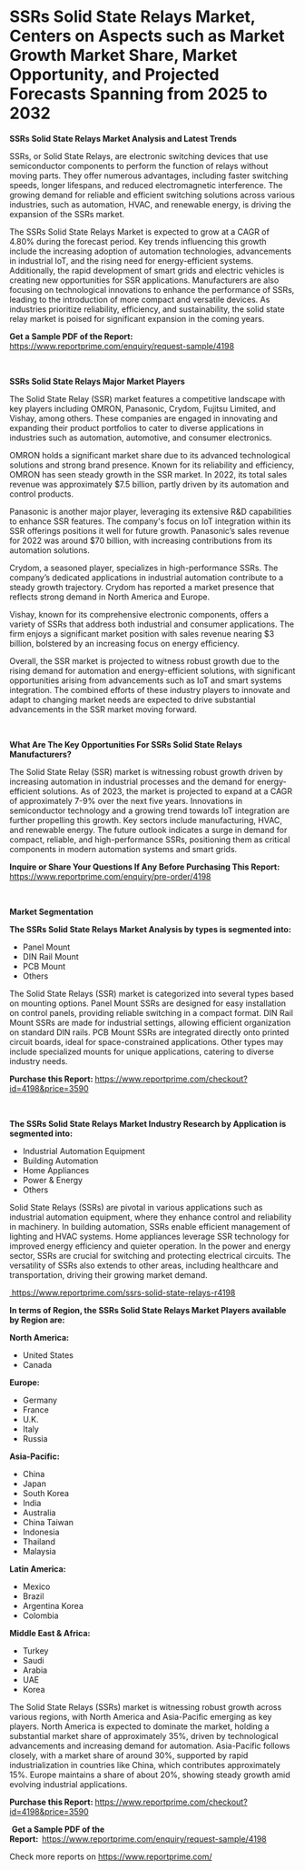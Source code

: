 <p><h1>SSRs Solid State Relays Market, Centers on Aspects such as Market Growth Market Share, Market Opportunity, and Projected Forecasts Spanning from 2025 to 2032</h1></p><p><strong>SSRs Solid State Relays Market Analysis and Latest Trends</strong></p>
<p><p>SSRs, or Solid State Relays, are electronic switching devices that use semiconductor components to perform the function of relays without moving parts. They offer numerous advantages, including faster switching speeds, longer lifespans, and reduced electromagnetic interference. The growing demand for reliable and efficient switching solutions across various industries, such as automation, HVAC, and renewable energy, is driving the expansion of the SSRs market.</p><p>The SSRs Solid State Relays Market is expected to grow at a CAGR of 4.80% during the forecast period. Key trends influencing this growth include the increasing adoption of automation technologies, advancements in industrial IoT, and the rising need for energy-efficient systems. Additionally, the rapid development of smart grids and electric vehicles is creating new opportunities for SSR applications. Manufacturers are also focusing on technological innovations to enhance the performance of SSRs, leading to the introduction of more compact and versatile devices. As industries prioritize reliability, efficiency, and sustainability, the solid state relay market is poised for significant expansion in the coming years.</p></p>
<p><strong>Get a Sample PDF of the Report:&nbsp;</strong> <a href="https://www.reportprime.com/enquiry/request-sample/4198?utm_campaign=3220&utm_medium=2&utm_source=Github&utm_content=ia&utm_term=18032025&utm_id=ssrs-solid-state-relays">https://www.reportprime.com/enquiry/request-sample/4198</a></p>
<p>&nbsp;</p>
<p><strong>SSRs Solid State Relays Major Market Players</strong></p>
<p><p>The Solid State Relay (SSR) market features a competitive landscape with key players including OMRON, Panasonic, Crydom, Fujitsu Limited, and Vishay, among others. These companies are engaged in innovating and expanding their product portfolios to cater to diverse applications in industries such as automation, automotive, and consumer electronics.</p><p>OMRON holds a significant market share due to its advanced technological solutions and strong brand presence. Known for its reliability and efficiency, OMRON has seen steady growth in the SSR market. In 2022, its total sales revenue was approximately $7.5 billion, partly driven by its automation and control products.</p><p>Panasonic is another major player, leveraging its extensive R&D capabilities to enhance SSR features. The company's focus on IoT integration within its SSR offerings positions it well for future growth. Panasonic’s sales revenue for 2022 was around $70 billion, with increasing contributions from its automation solutions.</p><p>Crydom, a seasoned player, specializes in high-performance SSRs. The company’s dedicated applications in industrial automation contribute to a steady growth trajectory. Crydom has reported a market presence that reflects strong demand in North America and Europe.</p><p>Vishay, known for its comprehensive electronic components, offers a variety of SSRs that address both industrial and consumer applications. The firm enjoys a significant market position with sales revenue nearing $3 billion, bolstered by an increasing focus on energy efficiency.</p><p>Overall, the SSR market is projected to witness robust growth due to the rising demand for automation and energy-efficient solutions, with significant opportunities arising from advancements such as IoT and smart systems integration. The combined efforts of these industry players to innovate and adapt to changing market needs are expected to drive substantial advancements in the SSR market moving forward.</p></p>
<p>&nbsp;</p>
<p><strong>What Are The Key Opportunities For SSRs Solid State Relays Manufacturers?</strong></p>
<p><p>The Solid State Relay (SSR) market is witnessing robust growth driven by increasing automation in industrial processes and the demand for energy-efficient solutions. As of 2023, the market is projected to expand at a CAGR of approximately 7-9% over the next five years. Innovations in semiconductor technology and a growing trend towards IoT integration are further propelling this growth. Key sectors include manufacturing, HVAC, and renewable energy. The future outlook indicates a surge in demand for compact, reliable, and high-performance SSRs, positioning them as critical components in modern automation systems and smart grids.</p></p>
<p><strong>Inquire or Share Your Questions If Any Before Purchasing This Report:</strong> <a href="https://www.reportprime.com/enquiry/pre-order/4198?utm_campaign=3220&utm_medium=2&utm_source=Github&utm_content=ia&utm_term=18032025&utm_id=ssrs-solid-state-relays">https://www.reportprime.com/enquiry/pre-order/4198</a></p>
<p>&nbsp;</p>
<p><strong>Market Segmentation</strong></p>
<p><strong>The SSRs Solid State Relays Market Analysis by types is segmented into:</strong></p>
<p><ul><li>Panel Mount</li><li>DIN Rail Mount</li><li>PCB Mount</li><li>Others</li></ul></p>
<p><p>The Solid State Relays (SSR) market is categorized into several types based on mounting options. Panel Mount SSRs are designed for easy installation on control panels, providing reliable switching in a compact format. DIN Rail Mount SSRs are made for industrial settings, allowing efficient organization on standard DIN rails. PCB Mount SSRs are integrated directly onto printed circuit boards, ideal for space-constrained applications. Other types may include specialized mounts for unique applications, catering to diverse industry needs.</p></p>
<p><strong>Purchase this Report:&nbsp;</strong><a href="https://www.reportprime.com/checkout?id=4198&price=3590&utm_campaign=3220&utm_medium=2&utm_source=Github&utm_content=ia&utm_term=18032025&utm_id=ssrs-solid-state-relays">https://www.reportprime.com/checkout?id=4198&price=3590</a></p>
<p>&nbsp;</p>
<p><strong>The SSRs Solid State Relays Market Industry Research by Application is segmented into:</strong></p>
<p><ul><li>Industrial Automation Equipment</li><li>Building Automation</li><li>Home Appliances</li><li>Power & Energy</li><li>Others</li></ul></p>
<p><p>Solid State Relays (SSRs) are pivotal in various applications such as industrial automation equipment, where they enhance control and reliability in machinery. In building automation, SSRs enable efficient management of lighting and HVAC systems. Home appliances leverage SSR technology for improved energy efficiency and quieter operation. In the power and energy sector, SSRs are crucial for switching and protecting electrical circuits. The versatility of SSRs also extends to other areas, including healthcare and transportation, driving their growing market demand.</p></p>
<p><a href="https://www.reportprime.com/ssrs-solid-state-relays-r4198?utm_campaign=3220&utm_medium=2&utm_source=Github&utm_content=ia&utm_term=18032025&utm_id=ssrs-solid-state-relays">&nbsp;https://www.reportprime.com/ssrs-solid-state-relays-r4198</a></p>
<p><strong>In terms of Region, the SSRs Solid State Relays Market Players available by Region are:</strong></p>
<p>
    <p> <strong> North America: </strong>
        <ul>
            <li>United States</li>
            <li>Canada</li>
        </ul>
        </p> 
    <p> <strong> Europe: </strong>
        <ul>
            <li>Germany</li>
            <li>France</li>
            <li>U.K.</li>
            <li>Italy</li>
            <li>Russia</li>
        </ul>
        </p> 
    <p> <strong> Asia-Pacific: </strong>
        <ul>
            <li>China</li>
            <li>Japan</li>
            <li>South Korea</li>
            <li>India</li>
            <li>Australia</li>
            <li>China Taiwan</li>
            <li>Indonesia</li>
            <li>Thailand</li>
            <li>Malaysia</li>
        </ul>
        </p> 
    <p> <strong> Latin America: </strong>
        <ul>
            <li>Mexico</li>
            <li>Brazil</li>
            <li>Argentina Korea</li>
            <li>Colombia</li>
        </ul>
        </p> 
    <p> <strong> Middle East & Africa: </strong>
        <ul>
            <li>Turkey</li>
            <li>Saudi</li>
            <li>Arabia</li>
            <li>UAE</li>
            <li>Korea</li>
        </ul>
    </p>
    </p>
<p><p>The Solid State Relays (SSRs) market is witnessing robust growth across various regions, with North America and Asia-Pacific emerging as key players. North America is expected to dominate the market, holding a substantial market share of approximately 35%, driven by technological advancements and increasing demand for automation. Asia-Pacific follows closely, with a market share of around 30%, supported by rapid industrialization in countries like China, which contributes approximately 15%. Europe maintains a share of about 20%, showing steady growth amid evolving industrial applications.</p></p>
<p><strong>Purchase this Report: </strong><a href="https://www.reportprime.com/checkout?id=4198&price=3590&utm_campaign=3220&utm_medium=2&utm_source=Github&utm_content=ia&utm_term=18032025&utm_id=ssrs-solid-state-relays">https://www.reportprime.com/checkout?id=4198&price=3590</a></p>
<p>&nbsp;<strong>Get a Sample PDF of the Report:&nbsp;&nbsp;</strong><a href="https://www.reportprime.com/enquiry/request-sample/4198?utm_campaign=3220&utm_medium=2&utm_source=Github&utm_content=ia&utm_term=18032025&utm_id=ssrs-solid-state-relays">https://www.reportprime.com/enquiry/request-sample/4198</a></p>
<p><strong></strong></p>
<p>Check more reports on <a href="https://www.reportprime.com/?utm_campaign=3220&utm_medium=2&utm_source=Github&utm_content=ia&utm_term=18032025&utm_id=ssrs-solid-state-relays">https://www.reportprime.com/</a></p>